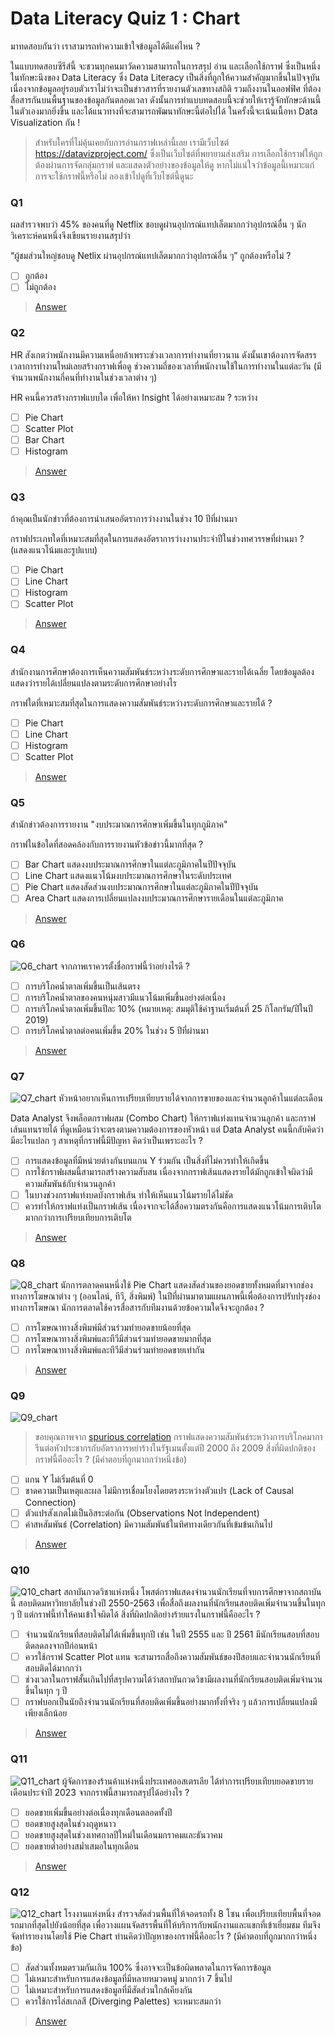 # Data Literacy Quiz 1 : Chart

มาทดสอบกันว่า เราสามารถทำความเข้าใจข้อมูลได้ดีแค่ไหน ?

ในแบบทดสอบซีรีส์นี้ จะชวนทุกคนมาวัดความสามารถในการสรุป อ่าน และเลือกใช้กราฟ ซึ่งเป็นหนึ่งในทักษะนึงของ Data Literacy ซึ่ง Data Literacy เป็นสิ่งที่ถูกให้ความสำคัญมากขึ้นในปัจจุบัน เนื่องจากข้อมูลอยู่รอบตัวเราไม่ว่าจะเป็นข่าวสารที่รายงานตัวเลขทางสถิติ รวมถึงงานในออฟฟิศ ที่ต้องสื่อสารกันบนพื้นฐานของข้อมูลกันตลอดเวลา ดังนั้นการทำแบบทดสอบนี้จะช่วยให้เรารู้จักทักษะด้านนี้ในตัวเองมากยิ่งขึ้น และได้แนวทางที่จะสามารถพัฒนาทักษะนี้ต่อไปได้ ในครั้งนี้จะเน้นเนื้อหา Data Visualization กัน !

> สำหรับใครที่ไม่คุ้นเคยกับการอ่านกราฟเหล่านี้เลย เรามีเว็บไซต์ https://datavizproject.com/ ซึ่งเป็นเว็บไซต์ที่พยายามส่งเสริม การเลือกใช้กราฟให้ถูกต้องผ่านการจัดกลุ่มกราฟ และแสดงตัวอย่างของข้อมูลให้ดู หากไม่แน่ใจว่าข้อมูลนี้เหมาะแก่การจะใช้กราฟนี้หรือไม่ ลองเข้าไปดูที่เว็บไซต์นี้ดูนะ 

### Q1
ผลสำรวจพบว่า 45% ของคนที่ดู Netflix ชอบดูผ่านอุปกรณ์แทปเล็ตมากกว่าอุปกรณ์อื่น ๆ นักวิเคราะห์คนหนึ่งจึงเขียนรายงานสรุปว่า 

“ผู้ชมส่วนใหญ่ชอบดู Netlix ผ่านอุปกรณ์แทปเล็ตมากกว่าอุปกรณ์อื่น ๆ” ถูกต้องหรือไม่ ?

- [ ] ถูกต้อง
- [ ] ไม่ถูกต้อง

> [Answer](/data-literacy/1/1.txt)

### Q2
HR สังเกตว่าพนักงานมีความเหนื่อยล้าเพราะช่วงเวลาการทำงานที่ยาวนาน ดังนั้นเขาต้องการจัดสรรเวลาการทำงานใหม่เลยสร้างกราฟเพื่อดู
ช่วงความถี่ของเวลาที่พนักงานใช้ในการทำงานในแต่ละวัน (มีจำนวนพนักงานกี่คนที่ทำงานในช่วงเวลาต่าง ๆ)

HR คนนี้ควรสร้างกราฟแบบใด เพื่อให้หา Insight ได้อย่างเหมาะสม ? ระหว่าง

- [ ] Pie Chart
- [ ] Scatter Plot
- [ ] Bar Chart 
- [ ] Histogram 

> [Answer](/data-literacy/1/2.txt)

### Q3
ถ้าคุณเป็นนักข่าวที่ต้องการนำเสนออัตราการว่างงานในช่วง 10 ปีที่ผ่านมา

กราฟประเภทใดที่เหมาะสมที่สุดในการแสดงอัตราการว่างงานประจำปีในช่วงทศวรรษที่ผ่านมา ? (แสดงแนวโน้มและรูปแบบ)

- [ ] Pie Chart
- [ ] Line Chart 
- [ ] Histogram 
- [ ] Scatter Plot

> [Answer](/data-literacy/1/3.txt)

### Q4
สำนักงานการศึกษาต้องการเห็นความสัมพันธ์ระหว่างระดับการศึกษาและรายได้เฉลี่ย โดยข้อมูลต้องแสดงว่ารายได้เปลี่ยนแปลงตามระดับการศึกษาอย่างไร

กราฟใดที่เหมาะสมที่สุดในการแสดงความสัมพันธ์ระหว่างระดับการศึกษาและรายได้ ?

- [ ] Pie Chart
- [ ] Line Chart 
- [ ] Histogram 
- [ ] Scatter Plot

> [Answer](/data-literacy/1/4.txt)

### Q5
สำนักข่าวต้องการรายงาน "งบประมาณการศึกษาเพิ่มขึ้นในทุกภูมิภาค" 

กราฟในข้อใดที่สอดคล้องกับการรายงานหัวข้อข่าวนี้มากที่สุด ?

- [ ] Bar Chart แสดงงบประมาณการศึกษาในแต่ละภูมิภาคในปีปัจจุบัน
- [ ] Line Chart แสดงแนวโน้มงบประมาณการศึกษาในระดับประเทศ
- [ ] Pie Chart แสดงสัดส่วนงบประมาณการศึกษาในแต่ละภูมิภาคในปีปัจจุบัน 
- [ ] Area Chart แสดงการเปลี่ยนแปลงงบประมาณการศึกษารายเดือนในแต่ละภูมิภาค

> [Answer](/data-literacy/1/5.txt)

### Q6
![Q6_chart](/data-literacy/1/q6_chart.png)
จากภาพเราควรตั้งชื่อกราฟนี้ว่าอย่างไรดี ?

- [ ] การบริโภคน้ำตาลเพิ่มขึ้นเป็นเส้นตรง
- [ ] การบริโภคน้ำตาลของคนหนุ่มสาวมีแนวโน้มเพิ่มขึ้นอย่างต่อเนื่อง
- [ ] การบริโภคน้ำตาลเพิ่มขึ้นปีละ 10% (หมายเหตุ: สมมุติใช้ค่าฐานเริ่มต้นที่ 25 กิโลกรัม/ปีในปี 2019)
- [ ] การบริโภคน้ำตาลต่อคนเพิ่มขึ้น 20% ในช่วง 5 ปีที่ผ่านมา

> [Answer](/data-literacy/1/6.txt)

### Q7
![Q7_chart](/data-literacy/1/q7_chart.png)
หัวหน้าอยากเห็นการเปรียบเทียบรายได้จากการขายของและจำนวนลูกค้าในแต่ละเดือน 

Data Analyst จึงพล็อตกราฟผสม (Combo Chart) ให้กราฟแท่งแทนจำนวนลูกค้า และกราฟเส้นแทนรายได้ ที่ดูเหมือนว่าจะตรงตามความต้องการของหัวหน้า แต่ Data Analyst คนนี้กลับคิดว่ามีอะไรแปลก ๆ สาเหตุที่กราฟนี้มีปัญหา คิดว่าเป็นเพราะอะไร ?

- [ ] การแสดงข้อมูลที่มีหน่วยต่างกันบนแกน Y ร่วมกัน เป็นสิ่งที่ไม่ควรทำให้เกิดขึ้น
- [ ] การใช้กราฟผสมนี้สามารถสร้างความสับสน เนื่องจากกราฟเส้นแสดงรายได้มักถูกเข้าใจผิดว่ามีความสัมพันธ์กับจำนวนลูกค้า
- [ ] ในบางช่วงกราฟแท่งบดบังกราฟเส้น ทำให้เห็นแนวโน้มรายได้ไม่ชัด
- [ ] ควรทำให้กราฟแท่งเป็นกราฟเส้น เนื่องจากจะได้สื่อความตรงกันคือการแสดงแนวโน้มการเติบโต มากกว่าการเปรียบเทียบการเติบโต

> [Answer](/data-literacy/1/7.txt)

### Q8
![Q8_chart](/data-literacy/1/q8_chart.png)
นักการตลาดคนหนึ่งใช้ Pie Chart แสดงสัดส่วนของยอดขายทั้งหมดที่มาจากช่องทางการโฆษณาต่าง ๆ (ออนไลน์, ทีวี, สิ่งพิมพ์) ในปีที่ผ่านมาตามแผนภาพนี้เพื่อต้องการปรับปรุงช่องทางการโฆษณา นักการตลาดใช้ควรสื่อสารกับทีมงานด้วยข้อความใดจึงจะถูกต้อง ?

- [ ] การโฆษณาทางสิ่งพิมพ์มีส่วนร่วมทำยอดขายน้อยที่สุด
- [ ] การโฆษณาทางสิ่งพิมพ์และทีวีมีส่วนร่วมทำยอดขายมากที่สุด
- [ ] การโฆษณาทางสิ่งพิมพ์และทีวีมีส่วนร่วมทำยอดขายเท่ากัน

> [Answer](/data-literacy/1/8.txt)

### Q9
![Q9_chart](/data-literacy/1/q9_chart.png)
> ขอบคุณภาพจาก [spurious correlation](https://tylervigen.com/spurious/correlation/5920_per-capita-consumption-of-margarine_correlates-with_the-divorce-rate-in-maine)
กราฟแสดงความสัมพันธ์ระหว่างการบริโภคมาการีนต่อหัวประชากรกับอัตราการหย่าร้างในรัฐเมนตั้งแต่ปี 2000 ถึง 2009 สิ่งที่ผิดปกติของกราฟนี้คืออะไร ? (มีคำตอบที่ถูกมากกว่าหนึ่งข้อ)

- [ ] แกน Y ไม่เริ่มต้นที่ 0
- [ ] ขาดความเป็นเหตุและผล ไม่มีการเชื่อมโยงโดยตรงระหว่างตัวแปร (Lack of Causal Connection)
- [ ] ตัวแปรสังเกตไม่เป็นอิสระต่อกัน (Observations Not Independent)
- [ ] ค่าสหสัมพันธ์ (Correlation) มีความสัมพันธ์ในทิศทางเดียวกันที่เข้มข้นเกินไป 

> [Answer](/data-literacy/1/9.txt)

### Q10
![Q10_chart](/data-literacy/1/q10_chart.png)
สถาบันกวดวิชาแห่งหนึ่ง โพสต์กราฟแสดงจำนวนนักเรียนที่จบการศึกษาจากสถาบันนี้ สอบติดมหาวิทยาลัยในช่วงปี 2550-2563 เพื่อสื่อถึงผลงานที่นักเรียนสอบติดเพิ่มจำนวนขึ้นในทุก ๆ ปี แต่กราฟนี้ทำให้คนเข้าใจผิดได้ สิ่งที่ผิดปกติอย่างร้ายแรงในกราฟนี้คืออะไร ?

- [ ] จำนวนนักเรียนที่สอบติดไม่ได้เพิ่มขึ้นทุกปี เช่น ในปี 2555 และ ปี 2561 มีนักเรียนสอบที่สอบติดลดลงจากปีก่อนหน้า
- [ ] ควรใช้กราฟ Scatter Plot แทน จะสามารถสื่อถึงความสัมพันธ์ของปีสอบและจำนวนนักเรียนที่สอบติดได้มากกว่า
- [ ] ช่วงเวลาในกราฟสั้นเกินไปที่สรุปความได้ว่าสถาบันกวดวิชามีผลงานที่นักเรียนสอบติดเพิ่มจำนวนขึ้นในทุก ๆ ปี
- [ ] กราฟบอกเป็นนัยถึงจำนวนนักเรียนที่สอบติดเพิ่มขึ้นอย่างมากทั้งที่จริง ๆ แล้วการเปลี่ยนแปลงมีเพียงเล็กน้อย

> [Answer](/data-literacy/1/10.txt)

### Q11
![Q11_chart](/data-literacy/1/q11_chart.png)
ผู้จัดการของร้านค้าแห่งหนึ่งประเทศออสเตรเลีย ได้ทำการเปรียบเทียบยอดขายรายเดือนประจำปี 2023 จากกราฟนี้สามารถสรุปได้อย่างไร ?

- [ ] ยอดขายเพิ่มขึ้นอย่างต่อเนื่องทุกเดือนตลอดทั้งปี
- [ ] ยอดขายสูงสุดในช่วงฤดูหนาว
- [ ] ยอดขายสูงสุดในช่วงเทศกาลปีใหม่ในเดือนมกราคมและธันวาคม
- [ ] ยอดขายต่ำอย่างสม่ำเสมอในทุกเดือน

> [Answer](/data-literacy/1/11.txt)

### Q12
![Q12_chart](/data-literacy/1/q12_chart.png)
โรงงานแห่งหนึ่ง สำรวจสัดส่วนพื้นที่ให้จอดรถทั้ง 8 โซน เพื่อเปรียบเทียบพื้นที่จอดรถมากที่สุดไปยังน้อยที่สุด เพื่อวางแผนจัดสรรพื้นที่ให้บริการกับพนักงานและแขกที่เข้าเยี่ยมชม ทีมจึงจัดทำรายงานโดยใช้ Pie Chart ท่านคิดว่าปัญหาของกราฟนี้คืออะไร ? (มีคำตอบที่ถูกมากกว่าหนึ่งข้อ)

- [ ] สัดส่วนทั้งหมดรวมกันเกิน 100% ซึ่งอาจจะเป็นข้อผิดพลาดในการจัดการข้อมูล
- [ ] ไม่เหมาะสำหรับการแสดงข้อมูลที่มีหลายหมวดหมู่ มากกว่า 7 ขึ้นไป
- [ ] ไม่เหมาะสำหรับการแสดงข้อมูลที่มีสัดส่วนใกล้เคียงกัน
- [ ] ควรใช้การไล่สเกลสี (Diverging Palettes) จะเหมาะสมกว่า

> [Answer](/data-literacy/1/12.txt)